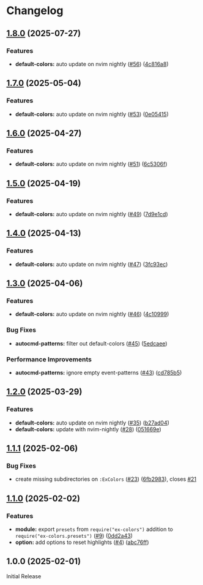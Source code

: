 # Changelog

## [1.8.0](https://github.com/aileot/ex-colors.nvim/compare/v1.7.0...v1.8.0) (2025-07-27)


### Features

* **default-colors:** auto update on nvim nightly ([#56](https://github.com/aileot/ex-colors.nvim/issues/56)) ([4c816a8](https://github.com/aileot/ex-colors.nvim/commit/4c816a8f0730967403827ed7a321179dcb7d4dc9))

## [1.7.0](https://github.com/aileot/ex-colors.nvim/compare/v1.6.0...v1.7.0) (2025-05-04)


### Features

* **default-colors:** auto update on nvim nightly ([#53](https://github.com/aileot/ex-colors.nvim/issues/53)) ([0e05415](https://github.com/aileot/ex-colors.nvim/commit/0e054159e18ac002ac4c7d731e49d60a34d25411))

## [1.6.0](https://github.com/aileot/ex-colors.nvim/compare/v1.5.0...v1.6.0) (2025-04-27)


### Features

* **default-colors:** auto update on nvim nightly ([#51](https://github.com/aileot/ex-colors.nvim/issues/51)) ([6c5306f](https://github.com/aileot/ex-colors.nvim/commit/6c5306f58270e71a798246c9e2cc11fd76be33a7))

## [1.5.0](https://github.com/aileot/ex-colors.nvim/compare/v1.4.0...v1.5.0) (2025-04-19)


### Features

* **default-colors:** auto update on nvim nightly ([#49](https://github.com/aileot/ex-colors.nvim/issues/49)) ([7d9e1cd](https://github.com/aileot/ex-colors.nvim/commit/7d9e1cd3ef069671d0ae90f2142dd50581b3f09a))

## [1.4.0](https://github.com/aileot/ex-colors.nvim/compare/v1.3.0...v1.4.0) (2025-04-13)


### Features

* **default-colors:** auto update on nvim nightly ([#47](https://github.com/aileot/ex-colors.nvim/issues/47)) ([3fc93ec](https://github.com/aileot/ex-colors.nvim/commit/3fc93ec95ca9819f859c44451b9f2599941bbeb8))

## [1.3.0](https://github.com/aileot/ex-colors.nvim/compare/v1.2.0...v1.3.0) (2025-04-06)


### Features

* **default-colors:** auto update on nvim nightly ([#46](https://github.com/aileot/ex-colors.nvim/issues/46)) ([4c10999](https://github.com/aileot/ex-colors.nvim/commit/4c1099932d7f0019c41aa3118524ff4e5e275847))


### Bug Fixes

* **autocmd-patterns:** filter out default-colors  ([#45](https://github.com/aileot/ex-colors.nvim/issues/45)) ([5edcaee](https://github.com/aileot/ex-colors.nvim/commit/5edcaee2aea26e243dc4191c94026da437196db9))


### Performance Improvements

* **autocmd-patterns:** ignore empty event-patterns ([#43](https://github.com/aileot/ex-colors.nvim/issues/43)) ([cd785b5](https://github.com/aileot/ex-colors.nvim/commit/cd785b50e1f1f6eccfe4fe7472378b3e5e8f9ad4))

## [1.2.0](https://github.com/aileot/ex-colors.nvim/compare/v1.1.1...v1.2.0) (2025-03-29)


### Features

* **default-colors:** auto update on nvim nightly ([#35](https://github.com/aileot/ex-colors.nvim/issues/35)) ([b27ad04](https://github.com/aileot/ex-colors.nvim/commit/b27ad040c4292059289c3b6dc8023d3e1ad25d6f))
* **default-colors:** update with nvim-nightly ([#28](https://github.com/aileot/ex-colors.nvim/issues/28)) ([051669e](https://github.com/aileot/ex-colors.nvim/commit/051669e97cbd39c752312269c4cb9ef86f9a831b))

## [1.1.1](https://github.com/aileot/ex-colors.nvim/compare/v1.1.0...v1.1.1) (2025-02-06)


### Bug Fixes

* create missing subdirectories on `:ExColors` ([#23](https://github.com/aileot/ex-colors.nvim/issues/23)) ([6fb2983](https://github.com/aileot/ex-colors.nvim/commit/6fb2983b35090d3098b8771e3fc1482b6752457a)), closes [#21](https://github.com/aileot/ex-colors.nvim/issues/21)

## [1.1.0](https://github.com/aileot/ex-colors.nvim/compare/v1.0.0...v1.1.0) (2025-02-02)


### Features

* **module:** export `presets` from `require("ex-colors")` addition to `require("ex-colors.presets")` ([#9](https://github.com/aileot/ex-colors.nvim/issues/9)) ([0dd2a43](https://github.com/aileot/ex-colors.nvim/commit/0dd2a43a067c28144f5a9ad1b2046264d3501657))
* **option:** add options to reset highlights ([#4](https://github.com/aileot/ex-colors.nvim/issues/4)) ([abc76ff](https://github.com/aileot/ex-colors.nvim/commit/abc76ffebd77893de7c4a86e14b3d170b22fa20e))

## 1.0.0 (2025-02-01)

Initial Release

